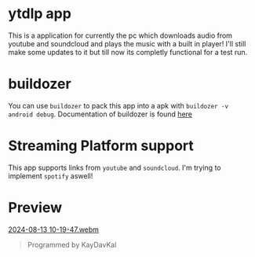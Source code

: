 # ytdlp app
This is a application for currently the pc which downloads audio from youtube and soundcloud and plays the music with a built in player!
I'll still make some updates to it but till now its completly functional for a test run.
# buildozer
You can use `buildozer` to pack this app into a apk with `buildozer -v android debug`. Documentation of buildozer is found [here](https://buildozer.readthedocs.io/en/latest/)
# Streaming Platform support
This app supports links from `youtube` and `soundcloud`. I'm trying to implement `spotify` aswell!
# Preview
[2024-08-13 10-19-47.webm](https://github.com/user-attachments/assets/bfb50e01-4fa3-4e7c-b376-b124cdaddbb7)

> Programmed by KayDavKal
